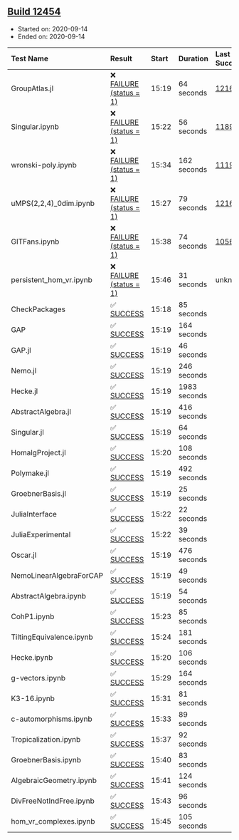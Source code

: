 ## [Build 12454](https://oscarci.mathematik.uni-kl.de/job/oscar/12454/)

* Started on: 2020-09-14
* Ended on: 2020-09-14

| Test Name    | Result | Start | Duration | Last Success | First Failure |
|:-------------|:-------|:------|:---------|:-------------|:--------------|
| GroupAtlas.jl | ❌ [FAILURE (status = 1)](https://oscarci.mathematik.uni-kl.de/job/oscar/12454/artifact/logs/build-12454/GroupAtlas.jl.log) | 15:19 | 64 seconds | [12167](https://oscarci.mathematik.uni-kl.de/job/oscar/12167/) | [12168](https://oscarci.mathematik.uni-kl.de/job/oscar/12168/) |
| Singular.ipynb | ❌ [FAILURE (status = 1)](https://oscarci.mathematik.uni-kl.de/job/oscar/12454/artifact/logs/build-12454/Singular.ipynb.log) | 15:22 | 56 seconds | [11893](https://oscarci.mathematik.uni-kl.de/job/oscar/11893/) | [11894](https://oscarci.mathematik.uni-kl.de/job/oscar/11894/) |
| wronski-poly.ipynb | ❌ [FAILURE (status = 1)](https://oscarci.mathematik.uni-kl.de/job/oscar/12454/artifact/logs/build-12454/wronski-poly.ipynb.log) | 15:34 | 162 seconds | [11192](https://oscarci.mathematik.uni-kl.de/job/oscar/11192/) | [11193](https://oscarci.mathematik.uni-kl.de/job/oscar/11193/) |
| uMPS(2,2,4)_0dim.ipynb | ❌ [FAILURE (status = 1)](https://oscarci.mathematik.uni-kl.de/job/oscar/12454/artifact/logs/build-12454/uMPS-2-2-4-_0dim.ipynb.log) | 15:27 | 79 seconds | [12167](https://oscarci.mathematik.uni-kl.de/job/oscar/12167/) | [12168](https://oscarci.mathematik.uni-kl.de/job/oscar/12168/) |
| GITFans.ipynb | ❌ [FAILURE (status = 1)](https://oscarci.mathematik.uni-kl.de/job/oscar/12454/artifact/logs/build-12454/GITFans.ipynb.log) | 15:38 | 74 seconds | [10566](https://oscarci.mathematik.uni-kl.de/job/oscar/10566/) | [10567](https://oscarci.mathematik.uni-kl.de/job/oscar/10567/) |
| persistent_hom_vr.ipynb | ❌ [FAILURE (status = 1)](https://oscarci.mathematik.uni-kl.de/job/oscar/12454/artifact/logs/build-12454/persistent_hom_vr.ipynb.log) | 15:46 | 31 seconds | unknown | unknown |
| CheckPackages | ✅ [SUCCESS](https://oscarci.mathematik.uni-kl.de/job/oscar/12454/artifact/logs/build-12454/CheckPackages.log) | 15:18 | 85 seconds |  |  |
| GAP | ✅ [SUCCESS](https://oscarci.mathematik.uni-kl.de/job/oscar/12454/artifact/logs/build-12454/GAP.log) | 15:19 | 164 seconds |  |  |
| GAP.jl | ✅ [SUCCESS](https://oscarci.mathematik.uni-kl.de/job/oscar/12454/artifact/logs/build-12454/GAP.jl.log) | 15:19 | 46 seconds |  |  |
| Nemo.jl | ✅ [SUCCESS](https://oscarci.mathematik.uni-kl.de/job/oscar/12454/artifact/logs/build-12454/Nemo.jl.log) | 15:19 | 246 seconds |  |  |
| Hecke.jl | ✅ [SUCCESS](https://oscarci.mathematik.uni-kl.de/job/oscar/12454/artifact/logs/build-12454/Hecke.jl.log) | 15:19 | 1983 seconds |  |  |
| AbstractAlgebra.jl | ✅ [SUCCESS](https://oscarci.mathematik.uni-kl.de/job/oscar/12454/artifact/logs/build-12454/AbstractAlgebra.jl.log) | 15:19 | 416 seconds |  |  |
| Singular.jl | ✅ [SUCCESS](https://oscarci.mathematik.uni-kl.de/job/oscar/12454/artifact/logs/build-12454/Singular.jl.log) | 15:19 | 64 seconds |  |  |
| HomalgProject.jl | ✅ [SUCCESS](https://oscarci.mathematik.uni-kl.de/job/oscar/12454/artifact/logs/build-12454/HomalgProject.jl.log) | 15:20 | 108 seconds |  |  |
| Polymake.jl | ✅ [SUCCESS](https://oscarci.mathematik.uni-kl.de/job/oscar/12454/artifact/logs/build-12454/Polymake.jl.log) | 15:19 | 492 seconds |  |  |
| GroebnerBasis.jl | ✅ [SUCCESS](https://oscarci.mathematik.uni-kl.de/job/oscar/12454/artifact/logs/build-12454/GroebnerBasis.jl.log) | 15:19 | 25 seconds |  |  |
| JuliaInterface | ✅ [SUCCESS](https://oscarci.mathematik.uni-kl.de/job/oscar/12454/artifact/logs/build-12454/JuliaInterface.log) | 15:22 | 22 seconds |  |  |
| JuliaExperimental | ✅ [SUCCESS](https://oscarci.mathematik.uni-kl.de/job/oscar/12454/artifact/logs/build-12454/JuliaExperimental.log) | 15:22 | 39 seconds |  |  |
| Oscar.jl | ✅ [SUCCESS](https://oscarci.mathematik.uni-kl.de/job/oscar/12454/artifact/logs/build-12454/Oscar.jl.log) | 15:19 | 476 seconds |  |  |
| NemoLinearAlgebraForCAP | ✅ [SUCCESS](https://oscarci.mathematik.uni-kl.de/job/oscar/12454/artifact/logs/build-12454/NemoLinearAlgebraForCAP.log) | 15:19 | 49 seconds |  |  |
| AbstractAlgebra.ipynb | ✅ [SUCCESS](https://oscarci.mathematik.uni-kl.de/job/oscar/12454/artifact/logs/build-12454/AbstractAlgebra.ipynb.log) | 15:19 | 54 seconds |  |  |
| CohP1.ipynb | ✅ [SUCCESS](https://oscarci.mathematik.uni-kl.de/job/oscar/12454/artifact/logs/build-12454/CohP1.ipynb.log) | 15:23 | 85 seconds |  |  |
| TiltingEquivalence.ipynb | ✅ [SUCCESS](https://oscarci.mathematik.uni-kl.de/job/oscar/12454/artifact/logs/build-12454/TiltingEquivalence.ipynb.log) | 15:24 | 181 seconds |  |  |
| Hecke.ipynb | ✅ [SUCCESS](https://oscarci.mathematik.uni-kl.de/job/oscar/12454/artifact/logs/build-12454/Hecke.ipynb.log) | 15:20 | 106 seconds |  |  |
| g-vectors.ipynb | ✅ [SUCCESS](https://oscarci.mathematik.uni-kl.de/job/oscar/12454/artifact/logs/build-12454/g-vectors.ipynb.log) | 15:29 | 164 seconds |  |  |
| K3-16.ipynb | ✅ [SUCCESS](https://oscarci.mathematik.uni-kl.de/job/oscar/12454/artifact/logs/build-12454/K3-16.ipynb.log) | 15:31 | 81 seconds |  |  |
| c-automorphisms.ipynb | ✅ [SUCCESS](https://oscarci.mathematik.uni-kl.de/job/oscar/12454/artifact/logs/build-12454/c-automorphisms.ipynb.log) | 15:33 | 89 seconds |  |  |
| Tropicalization.ipynb | ✅ [SUCCESS](https://oscarci.mathematik.uni-kl.de/job/oscar/12454/artifact/logs/build-12454/Tropicalization.ipynb.log) | 15:37 | 92 seconds |  |  |
| GroebnerBasis.ipynb | ✅ [SUCCESS](https://oscarci.mathematik.uni-kl.de/job/oscar/12454/artifact/logs/build-12454/GroebnerBasis.ipynb.log) | 15:40 | 83 seconds |  |  |
| AlgebraicGeometry.ipynb | ✅ [SUCCESS](https://oscarci.mathematik.uni-kl.de/job/oscar/12454/artifact/logs/build-12454/AlgebraicGeometry.ipynb.log) | 15:41 | 124 seconds |  |  |
| DivFreeNotIndFree.ipynb | ✅ [SUCCESS](https://oscarci.mathematik.uni-kl.de/job/oscar/12454/artifact/logs/build-12454/DivFreeNotIndFree.ipynb.log) | 15:43 | 96 seconds |  |  |
| hom_vr_complexes.ipynb | ✅ [SUCCESS](https://oscarci.mathematik.uni-kl.de/job/oscar/12454/artifact/logs/build-12454/hom_vr_complexes.ipynb.log) | 15:45 | 105 seconds |  |  |
